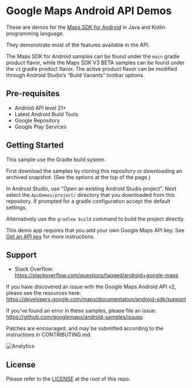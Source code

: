 Google Maps Android API Demos
===================================

These are demos for the [Maps SDK for Android](https://developers.google.com/maps/documentation/android-sdk) in Java and Kotlin programming language.

They demonstrate most of the features available in the API.

The Maps SDK for Android samples can be found under the `main` gradle product
flavor, while the Maps SDK V3 BETA samples can be found under the `v3` gradle
product flavor. The active product flavor can be modified through
Android Studio’s “Build Variants” toolbar options.

Pre-requisites
--------------

- Android API level 21+
- Latest Android Build Tools
- Google Repository
- Google Play Services

Getting Started
---------------

This sample use the Gradle build system.

First download the samples by cloning this repository or downloading an archived snapshot. (See the options at the top of the page.)

In Android Studio, use "Open an existing Android Studio project".
Next select the `ApiDemos/project/` directory that you downloaded from this repository.
If prompted for a gradle configuration accept the default settings. 

Alternatively use the `gradlew build` command to build the project directly.

This demo app requires that you add your own Google Maps API key. See [Get an API key](https://developers.google.com/maps/documentation/android-sdk/get-api-key) for more instructions.

Support
-------

- Stack Overflow: https://stackoverflow.com/questions/tagged/android+google-maps

If you have discovered an issue with the Google Maps Android API v2, please see
the resources here: https://developers.google.com/maps/documentation/android-sdk/support

If you've found an error in these samples, please file an issue:
https://github.com/googlemaps/android-samples/issues

Patches are encouraged, and may be submitted according to the instructions in
CONTRIBUTING.md.

![Analytics](https://ga-beacon.appspot.com/UA-12846745-20/android-samples-apidemos/readme?pixel)

License
-------

Please refer to the [LICENSE](https://github.com/googlemaps/android-samples/blob/main/LICENSE) at the root of this repo.
